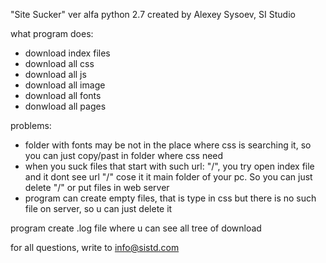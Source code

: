 "Site Sucker" ver alfa  python 2.7
created by Alexey Sysoev, SI Studio


what program does:
- download index files
- download all css
- download all js
- download all image
- download all fonts
- donwload all pages

problems:
- folder with fonts may be not in the place where css is searching it, so you can just copy/past in folder where css need
- when you suck files that start with such url: "/", you try open index file and it dont see url "/" cose it it main folder of your pc. So you can just delete "/" or put files in web server
- program can create empty files, that is type in css but there is no such file on server, so u can just delete it

program create .log file where u can see all tree of download

for all questions, write to info@sistd.com
